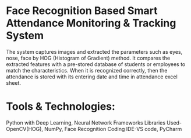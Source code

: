 # Face Recognition Based Smart Attendance Monitoring & Tracking System

The system captures images and extracted the parameters such as eyes, nose, face by HOG (Histogram of
Gradient) method. 
It compares the extracted features with a pre-stored database of students or employees to match the
characteristics. 
 When it is recognized correctly, then the attendance is stored with its entering date and time in attendance excel
sheet.

# Tools & Technologies:
Python with Deep Learning, Neural Network Frameworks
Libraries Used-OpenCV(HOG), NumPy, Face Recognition
Coding IDE-VS code, PyCharm

